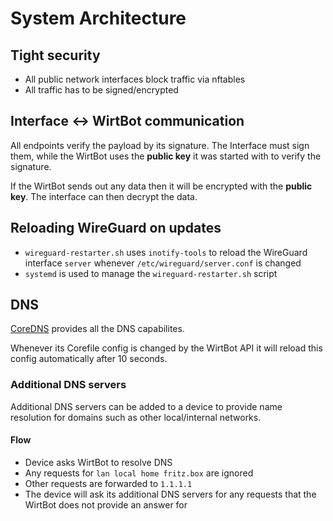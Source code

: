 # System Architecture

## Tight security

- All public network interfaces block traffic via nftables
- All traffic has to be signed/encrypted


## Interface <-> WirtBot communication

All endpoints verify the payload by its signature.
The Interface must sign them, while the WirtBot uses the **public key** it was started with to verify the signature.

If the WirtBot sends out any data then it will be encrypted with the **public key**. The interface can then decrypt the data.

## Reloading WireGuard on updates

- `wireguard-restarter.sh` uses `inotify-tools` to reload the WireGuard interface `server` whenever `/etc/wireguard/server.conf` is changed
- `systemd` is used to manage the `wireguard-restarter.sh` script

## DNS

[CoreDNS](https://coredns.io/) provides all the DNS capabilites.

Whenever its Corefile config is changed by the WirtBot API it will reload this config automatically after 10 seconds.

### Additional DNS servers

Additional DNS servers can be added to a device to provide name resolution for domains such as other local/internal networks.

#### Flow
- Device asks WirtBot to resolve DNS
- Any requests for `lan local home fritz.box` are ignored
- Other requests are forwarded to `1.1.1.1`
- The device will ask its additional DNS servers for any requests that the WirtBot does not provide an answer for